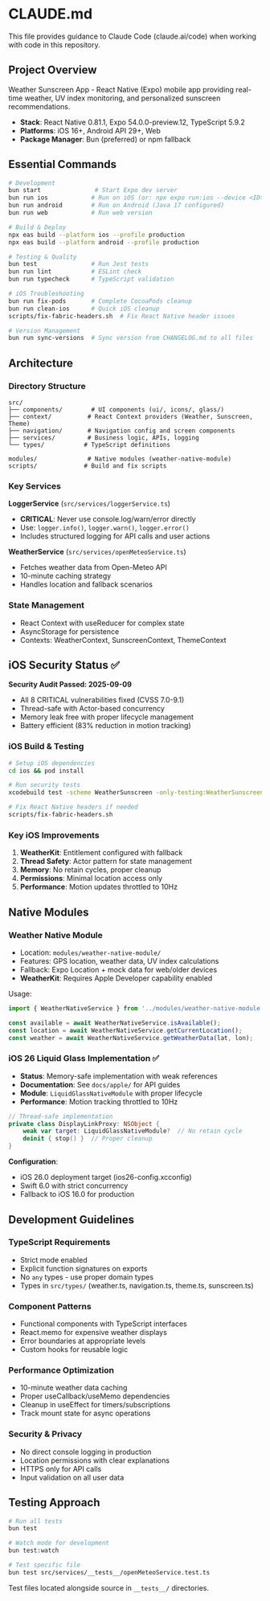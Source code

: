 # CLAUDE.md

This file provides guidance to Claude Code (claude.ai/code) when working with code in this repository.

## Project Overview

Weather Sunscreen App - React Native (Expo) mobile app providing real-time weather, UV index monitoring, and personalized sunscreen recommendations.

- **Stack**: React Native 0.81.1, Expo 54.0.0-preview.12, TypeScript 5.9.2
- **Platforms**: iOS 16+, Android API 29+, Web
- **Package Manager**: Bun (preferred) or npm fallback

## Essential Commands

```bash
# Development
bun start               # Start Expo dev server
bun run ios            # Run on iOS (or: npx expo run:ios --device <ID>)
bun run android        # Run on Android (Java 17 configured)
bun run web            # Run web version

# Build & Deploy
npx eas build --platform ios --profile production
npx eas build --platform android --profile production

# Testing & Quality
bun test               # Run Jest tests
bun run lint           # ESLint check
bun run typecheck      # TypeScript validation

# iOS Troubleshooting
bun run fix-pods       # Complete CocoaPods cleanup
bun run clean-ios      # Quick iOS cleanup
scripts/fix-fabric-headers.sh  # Fix React Native header issues

# Version Management
bun run sync-versions  # Sync version from CHANGELOG.md to all files
```

## Architecture

### Directory Structure

```
src/
├── components/        # UI components (ui/, icons/, glass/)
├── context/          # React Context providers (Weather, Sunscreen, Theme)
├── navigation/       # Navigation config and screen components
├── services/         # Business logic, APIs, logging
└── types/           # TypeScript definitions

modules/              # Native modules (weather-native-module)
scripts/             # Build and fix scripts
```

### Key Services

**LoggerService** (`src/services/loggerService.ts`)

- **CRITICAL**: Never use console.log/warn/error directly
- Use: `logger.info()`, `logger.warn()`, `logger.error()`
- Includes structured logging for API calls and user actions

**WeatherService** (`src/services/openMeteoService.ts`)

- Fetches weather data from Open-Meteo API
- 10-minute caching strategy
- Handles location and fallback scenarios

### State Management

- React Context with useReducer for complex state
- AsyncStorage for persistence
- Contexts: WeatherContext, SunscreenContext, ThemeContext

## iOS Security Status ✅

**Security Audit Passed: 2025-09-09**

- All 8 CRITICAL vulnerabilities fixed (CVSS 7.0-9.1)
- Thread-safe with Actor-based concurrency
- Memory leak free with proper lifecycle management
- Battery efficient (83% reduction in motion tracking)

### iOS Build & Testing

```bash
# Setup iOS dependencies
cd ios && pod install

# Run security tests
xcodebuild test -scheme WeatherSunscreen -only-testing:WeatherSunscreenTests/SecurityFixTests

# Fix React Native headers if needed
scripts/fix-fabric-headers.sh
```

### Key iOS Improvements

1. **WeatherKit**: Entitlement configured with fallback
2. **Thread Safety**: Actor pattern for state management
3. **Memory**: No retain cycles, proper cleanup
4. **Permissions**: Minimal location access only
5. **Performance**: Motion updates throttled to 10Hz

## Native Modules

### Weather Native Module

- Location: `modules/weather-native-module/`
- Features: GPS location, weather data, UV index calculations
- Fallback: Expo Location + mock data for web/older devices
- **WeatherKit**: Requires Apple Developer capability enabled

Usage:

```typescript
import { WeatherNativeService } from '../modules/weather-native-module';

const available = await WeatherNativeService.isAvailable();
const location = await WeatherNativeService.getCurrentLocation();
const weather = await WeatherNativeService.getWeatherData(lat, lon);
```

### iOS 26 Liquid Glass Implementation ✅

- **Status**: Memory-safe implementation with weak references
- **Documentation**: See `docs/apple/` for API guides
- **Module**: `LiquidGlassNativeModule` with proper lifecycle
- **Performance**: Motion tracking throttled to 10Hz

```swift
// Thread-safe implementation
private class DisplayLinkProxy: NSObject {
    weak var target: LiquidGlassNativeModule?  // No retain cycle
    deinit { stop() }  // Proper cleanup
}
```

**Configuration**:

- iOS 26.0 deployment target (ios26-config.xcconfig)
- Swift 6.0 with strict concurrency
- Fallback to iOS 16.0 for production

## Development Guidelines

### TypeScript Requirements

- Strict mode enabled
- Explicit function signatures on exports
- No `any` types - use proper domain types
- Types in `src/types/` (weather.ts, navigation.ts, theme.ts, sunscreen.ts)

### Component Patterns

- Functional components with TypeScript interfaces
- React.memo for expensive weather displays
- Error boundaries at appropriate levels
- Custom hooks for reusable logic

### Performance Optimization

- 10-minute weather data caching
- Proper useCallback/useMemo dependencies
- Cleanup in useEffect for timers/subscriptions
- Track mount state for async operations

### Security & Privacy

- No direct console logging in production
- Location permissions with clear explanations
- HTTPS only for API calls
- Input validation on all user data

## Testing Approach

```bash
# Run all tests
bun test

# Watch mode for development
bun test:watch

# Test specific file
bun test src/services/__tests__/openMeteoService.test.ts
```

Test files located alongside source in `__tests__/` directories.
